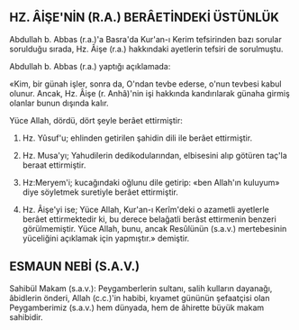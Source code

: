 ## HZ. ÂİŞE'NİN (R.A.) BERÂETİNDEKİ ÜSTÜNLÜK

Abdullah b. Abbas (r.a.)'a Basra'da Kur'an-ı Kerim tefsirinden bazı sorular sorulduğu sırada, Hz. Âişe (r.a.) hakkındaki ayetlerin tefsiri de so­rulmuştu.

Abdullah b. Abbas (r.a.) yaptığı açıklamada:

«Kim, bir günah işler, sonra da, O'ndan tevbe ederse, o'nun tevbesi kabul olunur. Ancak, Hz. Âişe (r. Anhâ)'nin işi hakkında kandırılarak günaha girmiş olanlar bunun dışında kalır.

Yüce Allah, dördü, dört şeyle berâet ettirmiş­tir:

1.   Hz. Yûsuf'u; ehlinden getirilen şahidin di­li ile berâet ettirmiştir.

2.   Hz. Musa'yı; Yahudilerin dedikoduların­dan, elbisesini alıp götüren taç'la beraat ettirmiştir.

3.   Hz:Meryem'i; kucağındaki oğlunu dile ge­tirip: «ben Allah'ın kuluyum» diye söyletmek su­retiyle berâet ettirmiştir.

4.   Hz. Âişe'yi ise; Yüce Allah, Kur'an-ı Kerîm'deki o azametli ayetlerle berâet ettirmektedir
ki, bu derece belağatli berâst ettirmenin benzeri görülmemiştir. Yüce Allah, bunu, ancak Resûlünün (s.a.v.) mertebesinin yüceliğini açıklamak için yapmıştır.» demiştir.

## ESMAUN NEBİ (S.A.V.)

Sahibül Makam (s.a.v.): Peygamberlerin sul­tanı, salih kulların dayanağı, âbidlerin önderi, Al­lah (c.c.)'in habibi, kıyamet gününün şefaatçisi olan Peygamberimiz (s.a.v.) hem dünyada, hem de âhirette büyük makam sahibidir.
